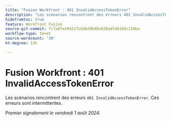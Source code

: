 ```yaml
---
title: "Fusion Workfront : 401 InvalidAccessTokenError"
description: "Les scénarios rencontrent des erreurs 401 InvalidAccessTokenError. Ces erreurs sont intermittentes."
hidefromtoc: true
feature: Workfront Fusion
source-git-commit: fc7a07ee94217cbdbd9640e838ad54618dc310ba
workflow-type: tm+mt
source-wordcount: '30'
ht-degree: 13%

---
```



# Fusion Workfront : 401 InvalidAccessTokenError

Les scénarios rencontrent des erreurs `401 InvalidAccessTokenError`. Ces erreurs sont intermittentes.

_Premier signalement le vendredi 1 août 2024._
